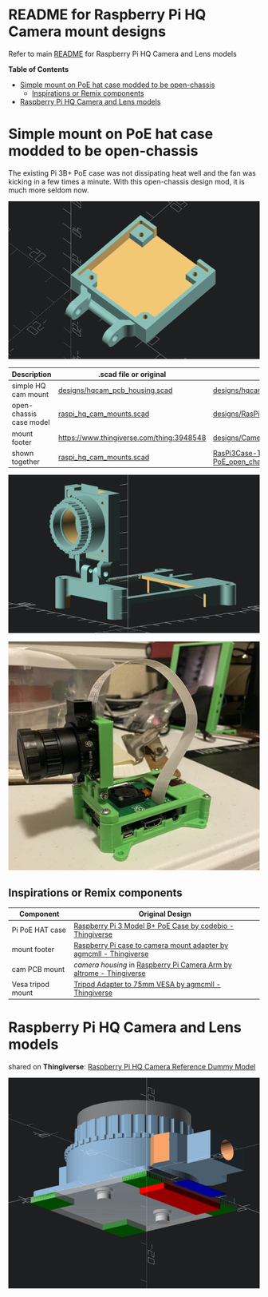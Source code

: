 README for Raspberry Pi HQ Camera mount designs
=====================================================

Refer to main [README](README.md) for Raspberry Pi HQ Camera and Lens models


<!-- *Table Of Contents* -->

<!-- markdown-toc start - Don't edit this section. Run M-x markdown-toc-refresh-toc -->
**Table of Contents**

- [Simple mount on PoE hat case modded to be open-chassis](#simple-mount-on-poe-hat-case-modded-to-be-open-chassis)
    - [Inspirations or Remix components](#inspirations-or-remix-components)
- [Raspberry Pi HQ Camera and Lens models](#raspberry-pi-hq-camera-and-lens-models)

<!-- markdown-toc end -->

# Simple mount on PoE hat case modded to be open-chassis

The existing Pi 3B+ PoE case was not dissipating heat well and the fan was kicking in a few times a minute. With this open-chassis design mod, it is much more seldom now.

![Simple mount - HQ Cam PCB housing](img/hqcam_pcb_housing_with_attached_arms.png)


| Description             | .scad file or original                                           | STL file                                                                                             |
| ----------------------- | ---------------------------------------------------------------- | ---------------------------------------------------------------------------------------------------- |
| simple HQ cam mount     | [designs/hqcam_pcb_housing.scad](designs/hqcam_pcb_housing.scad) | [designs/hqcam_pcb_housing_with_attached_arms.stl](designs/hqcam_pcb_housing_with_attached_arms.stl) |
| open-chassis case model | [raspi_hq_cam_mounts.scad](raspi_hq_cam_mounts.scad)             | [designs/RasPi3Case-Top-PoE_open_chassis.stl](designs/RasPi3Case-Top-PoE_open_chassis.stl)           |
| mount footer            | https://www.thingiverse.com/thing:3948548                        | [designs/Camera-pi-case-adapter.stl](designs/Camera-pi-case-adapter.stl)                             |
| shown together          | [raspi_hq_cam_mounts.scad](raspi_hq_cam_mounts.scad)             | [RasPi3Case-Top-PoE_open_chassis_simple_mount.stl](RasPi3Case-Top-PoE_open_chassis_simple_mount.stl) |

![Simple mount - PoE HAT case](img/piHQcam_simple_mount_poe_hat_case.png)

![Photo - assembled Simple mount - PoE HAT case](img/photo_assembled_piHQcam_simple_mount_poe_hat_case_sm1.jpg)

## Inspirations or Remix components

| Component         | Original Design                                                                                                        |
| ---               | ---                                                                                                                    |
| Pi PoE HAT case   | [Raspberry Pi 3 Model B+ PoE Case by codebio - Thingiverse](https://www.thingiverse.com/thing:3085529/remixes)         |
| mount footer      | [Raspberry Pi case to camera mount adapter by agmcmll - Thingiverse](https://www.thingiverse.com/thing:3948548)        |
| cam PCB mount     | *camera housing* in [Raspberry Pi Camera Arm by altrome - Thingiverse](https://www.thingiverse.com/thing:547506/files) |
| Vesa tripod mount | [Tripod Adapter to 75mm VESA by agmcmll - Thingiverse](https://www.thingiverse.com/thing:3963789)                      |


# Raspberry Pi HQ Camera and Lens models

shared on **Thingiverse**: [Raspberry Pi HQ Camera Reference Dummy Model](https://www.thingiverse.com/thing:4335497/)


![Back-side model designed in OpenSCAD](img/piHQcam_backside_model.png)
